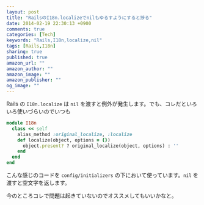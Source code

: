 ```yaml
---
layout: post
title: "RailsのI18n.localizeでnilもゆるすようにすると捗る"
date: 2014-02-19 22:30:13 +0900
comments: true
categories: [Tech]
keywords: "Rails,I18n,localize,nil"
tags: [Rails,I18n]
sharing: true
published: true
amazon_url: ""
amazon_author: ""
amazon_image: ""
amazon_publisher: ""
og_image: ""
---
```


Rails の `I18n.localize` は `nil` を渡すと例外が発生します。でも、コレだといろいろ使いづらいのでいつも

```ruby config/initializers/relaxed_i18n.rb
module I18n
  class << self
    alias_method :original_localize, :localize
    def localize(object, options = {})
      object.present? ? original_localize(object, options) : ''
    end
  end
end
```

こんな感じのコードを `config/initializers` の下において使っています。`nil` を渡すと空文字を返します。

今のところコレで問題は起きていないのでオススメしてもいいかなと。
